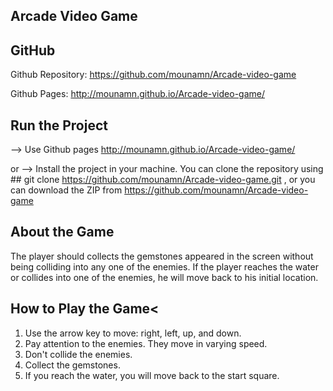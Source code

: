 ## Arcade Video Game

## GitHub

Github Repository: https://github.com/mounamn/Arcade-video-game

Github Pages: http://mounamn.github.io/Arcade-video-game/

## Run the Project

--> Use Github pages http://mounamn.github.io/Arcade-video-game/

or --> Install the project in your machine. You can clone the repository using ## git clone https://github.com/mounamn/Arcade-video-game.git , 
or you can download the ZIP from https://github.com/mounamn/Arcade-video-game

## About the Game

The player should collects the gemstones appeared in the screen without being colliding into any one of the enemies. If the player reaches the water or collides into one of the enemies, he will move back to his initial location.

## How to Play the Game<

1. Use the arrow key to move: right, left, up, and down.
2. Pay attention to the enemies. They move in varying speed.
3. Don't collide the enemies.
4. Collect the gemstones. 
5. If you reach the water, you will move back to the start square. 
 
